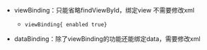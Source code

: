 - viewBinding：只能省略findViewById，绑定view 不需要修改xml
	- ```xml
	  viewBinding{ enabled true}
	  ```
- dataBinding：除了viewBinding的功能还能绑定data，需要修改xml